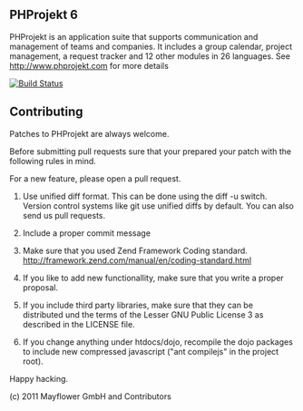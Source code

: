 PHProjekt 6
-----------

PHProjekt is an application suite that supports communication and management of 
teams and companies. It includes a group calendar, project management, a 
request tracker and 12 other modules in 26 languages. 
See http://www.phprojekt.com for more details

[![Build Status](https://secure.travis-ci.org/Mayflower/PHProjekt.png)](http://travis-ci.org/Mayflower/PHProjekt)

Contributing 
-----------

Patches to PHProjekt are always welcome.

Before submitting pull requests sure that your prepared your patch with
the following rules in mind.

For a new feature, please open a pull request.

 1. Use unified diff format. This can be done using the diff -u switch. Version control
    systems like git use unified diffs by default. You can also send us
    pull requests.

 2. Include a proper commit message

 3. Make sure that you used Zend Framework Coding standard.
    http://framework.zend.com/manual/en/coding-standard.html

 4. If you like to add new functionallity, make sure that you write a proper proposal.

 5. If you include third party libraries, make sure that they can be distributed und
    the terms of the Lesser GNU Public License 3 as described in the LICENSE file.

 6. If you change anything under htdocs/dojo, recompile the dojo packages to include new compressed javascript
    ("ant compilejs" in the project root).

Happy hacking.

(c) 2011 Mayflower GmbH and Contributors
